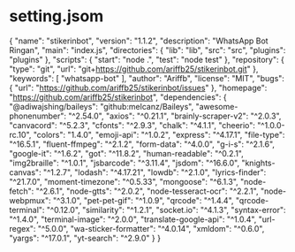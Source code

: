 # setting.jsom
{   "name": "stikerinbot",   "version": "1.1.2",   "description": "WhatsApp Bot Ringan",   "main": "index.js",   "directories": {     "lib": "lib",     "src": "src",     "plugins": "plugins"   },   "scripts": {     "start": "node .",     "test": "node test"   },   "repository": {     "type": "git",     "url": "git+https://github.com/ariffb25/stikerinbot.git"   },   "keywords": [     "whatsapp-bot"   ],   "author": "Ariffb",   "license": "MIT",   "bugs": {     "url": "https://github.com/ariffb25/stikerinbot/issues"   },   "homepage": "https://github.com/ariffb25/stikerinbot",   "dependencies": {     "@adiwajshing/baileys": "github:melcanz/Baileys",     "awesome-phonenumber": "^2.54.0",     "axios": "^0.21.1",     "brainly-scraper-v2": "^2.0.3",     "canvacord": "^5.2.3",     "cfonts": "^2.9.3",     "chalk": "^4.1.1",     "cheerio": "^1.0.0-rc.10",     "colors": "1.4.0",     "emoji-api": "^1.0.2",     "express": "^4.17.1",     "file-type": "^16.5.1",     "fluent-ffmpeg": "^2.1.2",     "form-data": "^4.0.0",     "g-i-s": "^2.1.6",     "google-it": "^1.6.2",     "got": "^11.8.2",     "human-readable": "^0.2.1",     "img2braille": "^1.0.1",     "jsbarcode": "^3.11.4",     "jsdom": "^16.6.0",     "knights-canvas": "^1.2.7",     "lodash": "^4.17.21",     "lowdb": "^2.1.0",     "lyrics-finder": "^21.7.0",     "moment-timezone": "^0.5.33",     "mongoose": "^6.1.3",     "node-fetch": "^2.6.1",     "node-gtts": "^2.0.2",     "node-tesseract-ocr": "^2.2.1",     "node-webpmux": "^3.1.0",     "pet-pet-gif": "^1.0.9",     "qrcode": "^1.4.4",     "qrcode-terminal": "^0.12.0",     "similarity": "^1.2.1",     "socket.io": "^4.1.3",     "syntax-error": "^1.4.0",     "terminal-image": "^2.0.0",     "translate-google-api": "^1.0.4",     "url-regex": "^5.0.0",     "wa-sticker-formatter": "^4.0.14",     "xmldom": "^0.6.0",     "yargs": "^17.0.1",     "yt-search": "^2.9.0"   } }
